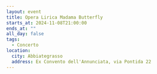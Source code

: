 ```yaml
---
layout: event
title: Opera Lirica Madama Butterfly
starts_at: 2024-11-08T21:00:00
ends_at: ""
all_day: false
tags:
  - Concerto
location:
  city: Abbiategrasso
  address: Ex Convento dell'Annunciata, via Pontida 22
---
```

